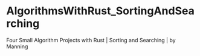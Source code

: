 # AlgorithmsWithRust_SortingAndSearching
Four Small Algorithm Projects with Rust | Sorting and Searching | by Manning

